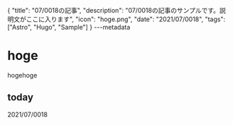 {
  "title": "07/0018の記事",
  "description": "07/0018の記事のサンプルです。説明文がここに入ります",
  "icon": "hoge.png",
  "date": "2021/07/0018",
  "tags": ["Astro", "Hugo", "Sample"]
}
---metadata

# hoge
hogehoge

## today
2021/07/0018